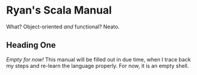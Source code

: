 # Ryan's Scala Manual

What? Object-oriented *and* functional? Neato.



## Heading One

*Empty for now!* This manual will be filled out in due time, when I trace back my steps and re-learn the language properly. For now, it is an empty shell.
